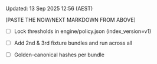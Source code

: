 Updated: 13 Sep 2025 12:56 (AEST)

[PASTE THE NOW/NEXT MARKDOWN FROM ABOVE]

- [ ] Lock thresholds in engine/policy.json (index_version=v1)

- [ ] Add 2nd & 3rd fixture bundles and run across all

- [ ] Golden-canonical hashes per bundle
